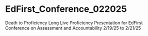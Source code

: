 # EdFirst_Conference_022025
Death to Proficiency Long Live Proficiency Presentation for EdFirst Conference on Assessment and Accountability 2/19/25 to 2/21/25
